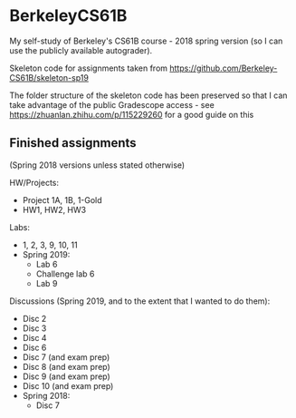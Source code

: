 # BerkeleyCS61B
My self-study of Berkeley's CS61B course - 2018 spring version (so I can use the publicly available autograder).

Skeleton code for assignments taken from https://github.com/Berkeley-CS61B/skeleton-sp19 

The folder structure of the skeleton code has been preserved so that I can take advantage of the public Gradescope access - see https://zhuanlan.zhihu.com/p/115229260 for a good guide on this

## Finished assignments

(Spring 2018 versions unless stated otherwise)

HW/Projects:

- Project 1A, 1B, 1-Gold
- HW1, HW2, HW3

Labs:

- 1, 2, 3, 9, 10, 11
- Spring 2019:
  - Lab 6
  - Challenge lab 6
  - Lab 9

Discussions (Spring 2019, and to the extent that I wanted to do them):

- Disc 2
- Disc 3
- Disc 4
- Disc 6
- Disc 7 (and exam prep)
- Disc 8 (and exam prep)
- Disc 9 (and exam prep)
- Disc 10 (and exam prep)
- Spring 2018:
  - Disc 7
